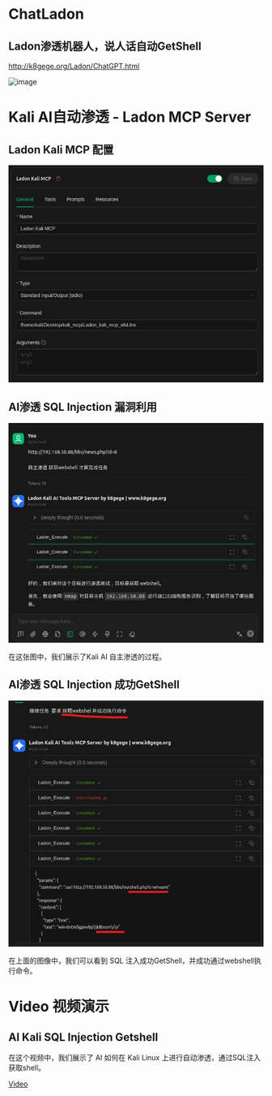 # ChatLadon

## Ladon渗透机器人，说人话自动GetShell
http://k8gege.org/Ladon/ChatGPT.html

![image](http://k8gege.org/k8img/Ladon/ChatLadon.PNG)

# Kali AI自动渗透 - Ladon MCP Server

## Ladon Kali MCP 配置

![Ladon Kali MCP Configuration](https://github.com/k8gege/ChatLadon/blob/main/images/Ladon_kali_mcp_config.png)

## AI渗透 SQL Injection 漏洞利用

![SQL Injection Attempt](https://github.com/k8gege/ChatLadon/blob/main/images/Kali_sqlinject.png)

在这张图中，我们展示了Kali AI 自主渗透的过程。

## AI渗透 SQL Injection 成功GetShell

![SQL Injection Success](https://github.com/k8gege/ChatLadon/blob/main/images/Kali_sqlinject_isok.png)

在上面的图像中，我们可以看到 SQL 注入成功GetShell，并成功通过webshell执行命令。

# Video 视频演示
## AI Kali SQL Injection Getshell

在这个视频中，我们展示了 AI 如何在 Kali Linux 上进行自动渗透，通过SQL注入获取shell。

[Video](https://github.com/k8gege/ChatLadon/blob/main/video/AI_Kali_Sqlinject_Getshell.mov)
